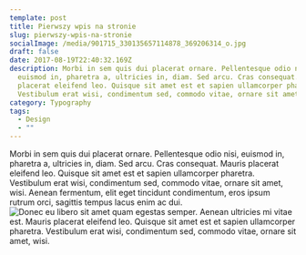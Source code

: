 ```yaml
---
template: post
title: Pierwszy wpis na stronie
slug: pierwszy-wpis-na-stronie
socialImage: /media/901715_330135657114878_369206314_o.jpg
draft: false
date: 2017-08-19T22:40:32.169Z
description: Morbi in sem quis dui placerat ornare. Pellentesque odio nisi,
  euismod in, pharetra a, ultricies in, diam. Sed arcu. Cras consequat. Mauris
  placerat eleifend leo. Quisque sit amet est et sapien ullamcorper pharetra.
  Vestibulum erat wisi, condimentum sed, commodo vitae, ornare sit amet, wisi.
category: Typography
tags:
  - Design
  - ""
---
```

[](#the-first-transition)Morbi in sem quis dui placerat ornare. Pellentesque odio nisi, euismod in, pharetra a, ultricies in, diam. Sed arcu. Cras consequat. Mauris placerat eleifend leo. Quisque sit amet est et sapien ullamcorper pharetra. Vestibulum erat wisi, condimentum sed, commodo vitae, ornare sit amet, wisi. Aenean fermentum, elit eget tincidunt condimentum, eros ipsum rutrum orci, sagittis tempus lacus enim ac dui. ![Donec eu libero sit amet quam egestas semper. Aenean ultricies mi vitae est. Mauris placerat eleifend leo. Quisque sit amet est et sapien ullamcorper pharetra. Vestibulum erat wisi, condimentum sed, commodo vitae, ornare sit amet, wisi.](https://www.hawalej.com/pages/contacts)